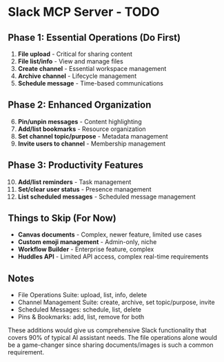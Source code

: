 # Slack MCP Server - TODO

## Phase 1: Essential Operations (Do First)

1. **File upload** - Critical for sharing content
2. **File list/info** - View and manage files
3. **Create channel** - Essential workspace management
4. **Archive channel** - Lifecycle management
5. **Schedule message** - Time-based communications

## Phase 2: Enhanced Organization

6. **Pin/unpin messages** - Content highlighting
7. **Add/list bookmarks** - Resource organization
8. **Set channel topic/purpose** - Metadata management
9. **Invite users to channel** - Membership management

## Phase 3: Productivity Features

10. **Add/list reminders** - Task management
11. **Set/clear user status** - Presence management
12. **List scheduled messages** - Scheduled message management

## Things to Skip (For Now)

- **Canvas documents** - Complex, newer feature, limited use cases
- **Custom emoji management** - Admin-only, niche
- **Workflow Builder** - Enterprise feature, complex
- **Huddles API** - Limited API access, complex real-time requirements

## Notes

- File Operations Suite: upload, list, info, delete
- Channel Management Suite: create, archive, set topic/purpose, invite
- Scheduled Messages: schedule, list, delete
- Pins & Bookmarks: add, list, remove for both

These additions would give us comprehensive Slack functionality that covers 90% of typical AI assistant needs. The file operations alone would be a game-changer since sharing documents/images is such a common requirement.